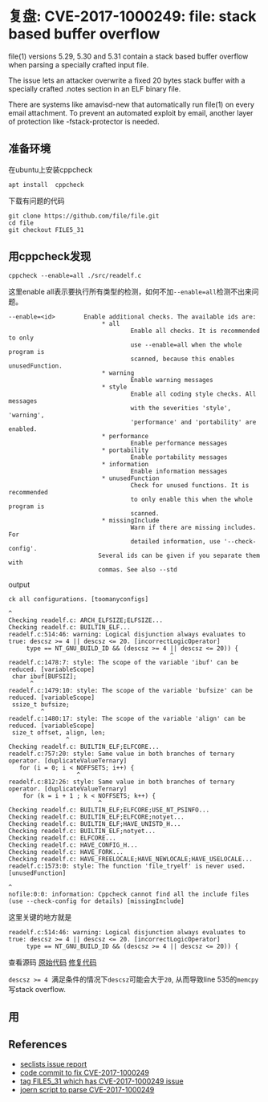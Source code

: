 # 复盘: CVE-2017-1000249: file: stack based buffer overflow

file(1) versions 5.29, 5.30 and 5.31 contain a stack based
buffer overflow when parsing a specially crafted input file.

The issue lets an attacker overwrite a fixed 20 bytes stack buffer
with a specially crafted .notes section in an ELF binary file.

There are systems like amavisd-new that automatically run file(1)
on every email attachment. To prevent an automated exploit by email,
another layer of protection like -fstack-protector is needed.


## 准备环境

在ubuntu上安装cppcheck
```
apt install  cppcheck
```

下载有问题的代码

```
git clone https://github.com/file/file.git
cd file
git checkout FILE5_31
```

## 用cppcheck发现

```
cppcheck --enable=all ./src/readelf.c
```

这里enable all表示要执行所有类型的检测，如何不加`--enable=all`检测不出来问题。
```
--enable=<id>        Enable additional checks. The available ids are:
                          * all
                                  Enable all checks. It is recommended to only
                                  use --enable=all when the whole program is
                                  scanned, because this enables unusedFunction.
                          * warning
                                  Enable warning messages
                          * style
                                  Enable all coding style checks. All messages
                                  with the severities 'style', 'warning',
                                  'performance' and 'portability' are enabled.
                          * performance
                                  Enable performance messages
                          * portability
                                  Enable portability messages
                          * information
                                  Enable information messages
                          * unusedFunction
                                  Check for unused functions. It is recommended
                                  to only enable this when the whole program is
                                  scanned.
                          * missingInclude
                                  Warn if there are missing includes. For
                                  detailed information, use '--check-config'.
                         Several ids can be given if you separate them with
                         commas. See also --std

```
output
```
ck all configurations. [toomanyconfigs]

^
Checking readelf.c: ARCH_ELFSIZE;ELFSIZE...
Checking readelf.c: BUILTIN_ELF...
readelf.c:514:46: warning: Logical disjunction always evaluates to true: descsz >= 4 || descsz <= 20. [incorrectLogicOperator]
     type == NT_GNU_BUILD_ID && (descsz >= 4 || descsz <= 20)) {
                                             ^
readelf.c:1478:7: style: The scope of the variable 'ibuf' can be reduced. [variableScope]
 char ibuf[BUFSIZ];
      ^
readelf.c:1479:10: style: The scope of the variable 'bufsize' can be reduced. [variableScope]
 ssize_t bufsize;
         ^
readelf.c:1480:17: style: The scope of the variable 'align' can be reduced. [variableScope]
 size_t offset, align, len;
                ^
Checking readelf.c: BUILTIN_ELF;ELFCORE...
readelf.c:757:20: style: Same value in both branches of ternary operator. [duplicateValueTernary]
   for (i = 0; i < NOFFSETS; i++) {
                   ^
readelf.c:812:26: style: Same value in both branches of ternary operator. [duplicateValueTernary]
    for (k = i + 1 ; k < NOFFSETS; k++) {
                         ^
Checking readelf.c: BUILTIN_ELF;ELFCORE;USE_NT_PSINFO...
Checking readelf.c: BUILTIN_ELF;ELFCORE;notyet...
Checking readelf.c: BUILTIN_ELF;HAVE_UNISTD_H...
Checking readelf.c: BUILTIN_ELF;notyet...
Checking readelf.c: ELFCORE...
Checking readelf.c: HAVE_CONFIG_H...
Checking readelf.c: HAVE_FORK...
Checking readelf.c: HAVE_FREELOCALE;HAVE_NEWLOCALE;HAVE_USELOCALE...
readelf.c:1573:0: style: The function 'file_tryelf' is never used. [unusedFunction]

^
nofile:0:0: information: Cppcheck cannot find all the include files (use --check-config for details) [missingInclude]
```

这里关键的地方就是
```
readelf.c:514:46: warning: Logical disjunction always evaluates to true: descsz >= 4 || descsz <= 20. [incorrectLogicOperator]
     type == NT_GNU_BUILD_ID && (descsz >= 4 || descsz <= 20)) {
```
查看源码
[原始代码](https://github.com/file/file/blob/FILE5_31/src/readelf.c)
[修复代码](https://github.com/file/file/commit/9611f31313a93aa036389c5f3b15eea53510d4d1)

`descsz >= 4 `满足条件的情况下`descsz`可能会大于`20`, 从而导致line 535的`memcpy`写stack overflow.


## 用


## References

- [seclists issue report](https://seclists.org/oss-sec/2017/q3/397)
- [code commit  to  fix CVE-2017-1000249](https://github.com/file/file/commit/35c94dc6acc418f1ad7f6241a6680e5327495793#diff-a41f3f1e97e8ce9aa3ddfdbb04df0036cb74f478f3f03f3e1d942d26e6960e47L514)
- [tag FILE5_31 which has CVE-2017-1000249 issue](https://github.com/file/file/releases/tag/FILE5_31)
- [joern script to parse CVE-2017-1000249](https://github.com/elManto/StaticAnalysisQueries/blob/main/CVE-2017-1000249/query.ql)